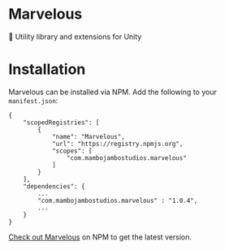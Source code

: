 # Marvelous
💄 Utility library and extensions for Unity

# Installation 
Marvelous can be installed via NPM. Add the following to your `manifest.json`:
```
{
    "scopedRegistries": [
        {
            "name": "Marvelous",
            "url": "https://registry.npmjs.org",
            "scopes": [
                "com.mambojambostudios.marvelous"
            ]
        }
    ],
    "dependencies": {
        ...
        "com.mambojambostudios.marvelous" : "1.0.4",
        ...
    }
}
```
[Check out Marvelous](https://www.npmjs.com/package/com.mambojambostudios.marvelous) on NPM to get the latest version.
